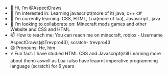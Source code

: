 - 👋 Hi, I’m @AspectDraws
- 👀 I’m interested in: Learning javascript(more of it) java, c++ c#
- 🌱 I’m currently learning: CSS, HTML, Lua(more of lua), Javascript , java
- 💞️ I’m looking to collaborate on: Minecraft mods games and other Website and CSS and HTML
- 📫 How to reach me: You can reach me on minecraft, roblox - Username AspectDraws(@Trevpro43), scratch- trevpro43
- 😄 Pronouns: He, him 
- ⚡ Fun fact: I have studied HTML CSS and Javascript(still Learning more about them)  aswell as Lua i also have leaarnt imperative programming language (scratch) for 6 years

<!---
AspectDraws/AspectDraws is a ✨ special ✨ repository because its `README.md` (this file) appears on your GitHub profile.
You can click the Preview link to take a look at your changes.
--->
